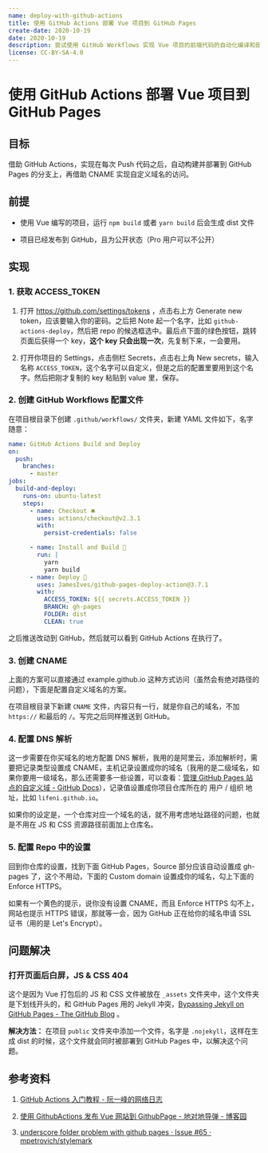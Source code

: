 ```yaml
---
name: deploy-with-github-actions
title: 使用 GitHub Actions 部署 Vue 项目到 GitHub Pages
create-date: 2020-10-19
date: 2020-10-19
description: 尝试使用 GitHub Workflows 实现 Vue 项目的前端代码的自动化编译和部署。
license: CC-BY-SA-4.0
---
```


# 使用 GitHub Actions 部署 Vue 项目到 GitHub Pages

## 目标

借助 GitHub Actions，实现在每次 Push 代码之后，自动构建并部署到 GitHub Pages 的分支上，再借助 CNAME 实现自定义域名的访问。

## 前提

- 使用 Vue 编写的项目，运行 `npm build` 或者 `yarn build` 后会生成 dist 文件

- 项目已经发布到 GitHub，且为公开状态（Pro 用户可以不公开）

## 实现

### 1. 获取 ACCESS_TOKEN

1. 打开 https://github.com/settings/tokens ，点击右上方 Generate new token，应该要输入你的密码。之后把 Note 起一个名字，比如 `github-actions-deploy`，然后把 repo 的候选框选中。最后点下面的绿色按钮，跳转页面后获得一个 key，**这个 key 只会出现一次**，先复制下来，一会要用。

2. 打开你项目的 Settings，点击侧栏 Secrets，点击右上角 New secrets，输入名称 `ACCESS_TOKEN`，这个名字可以自定义，但是之后的配置里要用到这个名字。然后把刚才复制的 key 粘贴到 value 里，保存。

### 2. 创建 GitHub Workflows 配置文件

在项目根目录下创建 `.github/workflows/` 文件夹，新建 YAML 文件如下，名字随意：

```yml
name: GitHub Actions Build and Deploy
on:
  push:
    branches:
      - master
jobs:
  build-and-deploy:
    runs-on: ubuntu-latest
    steps:
      - name: Checkout 🛎️
        uses: actions/checkout@v2.3.1
        with:
          persist-credentials: false

      - name: Install and Build 🔧
        run: |
          yarn
          yarn build
      - name: Deploy 🚀
        uses: JamesIves/github-pages-deploy-action@3.7.1
        with:
          ACCESS_TOKEN: ${{ secrets.ACCESS_TOKEN }}
          BRANCH: gh-pages
          FOLDER: dist
          CLEAN: true
```

之后推送改动到 GitHub，然后就可以看到 GitHub Actions 在执行了。

### 3. 创建 CNAME

上面的方案可以直接通过 example.github.io 这种方式访问（虽然会有绝对路径的问题），下面是配置自定义域名的方案。

在项目根目录下新建 `CNAME` 文件，内容只有一行，就是你自己的域名，不加 `https://` 和最后的 `/`。写完之后同样推送到 GitHub。

### 4. 配置 DNS 解析

这一步需要在你买域名的地方配置 DNS 解析，我用的是阿里云，添加解析时，需要把记录类型设置成 CNAME，主机记录设置成你的域名（我用的是二级域名，如果你要用一级域名，那么还需要多一些设置，可以查看：[管理 GitHub Pages 站点的自定义域 - GitHub Docs](https://docs.github.com/cn/free-pro-team@latest/github/working-with-github-pages/managing-a-custom-domain-for-your-github-pages-site#%E9%85%8D%E7%BD%AE-apex-%E5%9F%9F)），记录值设置成你项目仓库所在的 用户 / 组织 地址，比如 `lifeni.github.io`。

如果你的设定是，一个仓库对应一个域名的话，就不用考虑地址路径的问题，也就是不用在 JS 和 CSS 资源路径前面加上仓库名。

### 5. 配置 Repo 中的设置

回到你仓库的设置，找到下面 GitHub Pages，Source 部分应该自动设置成 gh-pages 了，这个不用动，下面的 Custom domain 设置成你的域名，勾上下面的 Enforce HTTPS。

如果有一个黄色的提示，说你没有设置 CNAME，而且 Enforce HTTPS 勾不上，网站也提示 HTTPS 错误，那就等一会，因为 GitHub 正在给你的域名申请 SSL 证书（用的是 Let's Encrypt）。

## 问题解决

### 打开页面后白屏，JS & CSS 404

这个是因为 Vue 打包后的 JS 和 CSS 文件被放在 `_assets` 文件夹中，这个文件夹是下划线开头的，和 GitHub Pages 用的 Jekyll 冲突，[Bypassing Jekyll on GitHub Pages - The GitHub Blog](https://github.blog/2009-12-29-bypassing-jekyll-on-github-pages/) 。

**解决方法：** 在项目 `public` 文件夹中添加一个文件，名字是 `.nojekyll`，这样在生成 dist 的时候，这个文件就会同时被部署到 GitHub Pages 中，以解决这个问题。

## 参考资料

1. [GitHub Actions 入门教程 - 阮一峰的网络日志](http://www.ruanyifeng.com/blog/2019/09/getting-started-with-github-actions.html)

2. [使用 GithubActions 发布 Vue 网站到 GithubPage - 地对地导弹 - 博客园](https://dev-preview.cnblogs.com/missile/p/13821397.html)

3. [underscore folder problem with github pages · Issue #65 · mpetrovich/stylemark](https://github.com/mpetrovich/stylemark/issues/65)
